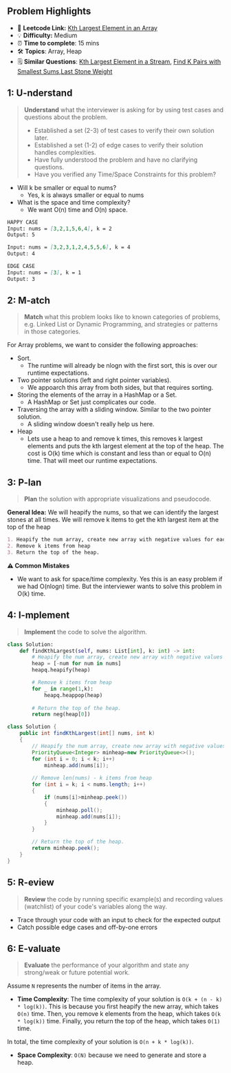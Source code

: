 ## Problem Highlights

* 🔗 **Leetcode Link:** [Kth Largest Element in an Array](https://leetcode.com/problems/kth-largest-element-in-an-array/)
* 💡 **Difficulty:** Medium
* ⏰ **Time to complete**: 15 mins
* 🛠️ **Topics**: Array, Heap 
* 🗒️ **Similar Questions**: [Kth Largest Element in a Stream](https://leetcode.com/problems/kth-largest-element-in-a-stream/), [Find K Pairs with Smallest Sums](https://leetcode.com/problems/find-k-pairs-with-smallest-sums/),[Last Stone Weight](https://leetcode.com/problems/last-stone-weight/)
    
## 1: U-nderstand
 
> **Understand** what the interviewer is asking for by using test cases and questions about the problem.
> 
> - Established a set (2-3) of test cases to verify their own solution later.
> - Established a set (1-2) of edge cases to verify their solution handles complexities.
> - Have fully understood the problem and have no clarifying questions.
> - Have you verified any Time/Space Constraints for this problem?

- Will k be smaller or equal to nums?
    - Yes, k is always smaller or equal to nums
- What is the space and time complexity?
    - We want O(n) time and O(n) space. 

```markdown
HAPPY CASE
Input: nums = [3,2,1,5,6,4], k = 2
Output: 5

Input: nums = [3,2,3,1,2,4,5,5,6], k = 4
Output: 4

EDGE CASE
Input: nums = [3], k = 1
Output: 3
```   
    
## 2: M-atch

<!-- See https://docs.google.com/document/d/1hYT1hoOJ6pFIt8A5q-PIZmYP7pB4WqlzyUJgFx9x2mY/edit#heading=h.ya2de4n4zsds for list of algorithms based on question type-->

> **Match** what this problem looks like to known categories of problems, e.g. Linked List or Dynamic Programming, and strategies or patterns in those categories.

For Array problems, we want to consider the following approaches:

- Sort. 
    - The runtime will already be nlogn with the first sort, this is over our runtime expectations.
- Two pointer solutions (left and right pointer variables). 
    - We appoarch this array from both sides, but that requires sorting.
- Storing the elements of the array in a HashMap or a Set. 
    - A HashMap or Set just complicates our code.
- Traversing the array with a sliding window. Similar to the two pointer solution. 
    - A sliding window doesn't really help us here.
- Heap
    - Lets use a heap to and remove k times, this removes k largest elements and puts the kth largest element at the top of the heap. The cost is O(k) time which is constant and less than or equal to O(n) time. That will meet our runtime expectations.

## 3: P-lan

> **Plan** the solution with appropriate visualizations and pseudocode.

**General Idea:** We will heapify the nums, so that we can identify the largest stones at all times. We will remove k items to get the kth largest item at the top of the heap

```markdown
1. Heapify the num array, create new array with negative values for each num, because python only supports minimum heaps.
2. Remove k items from heap
3. Return the top of the heap. 
```

**⚠️ Common Mistakes**

* We want to ask for space/time complexity. Yes this is an easy problem if we had O(nlogn) time. But the interviewer wants to solve this problem in O(k) time.

## 4: I-mplement

> **Implement** the code to solve the algorithm.

```python
class Solution:
    def findKthLargest(self, nums: List[int], k: int) -> int:
        # Heapify the num array, create new array with negative values for each num, because python only supports minimum heaps.
        heap = [-num for num in nums]
        heapq.heapify(heap)

        # Remove k items from heap
        for _ in range(1,k):
            heapq.heappop(heap)
        
        # Return the top of the heap.
        return neg(heap[0])
```
```java
class Solution {
    public int findKthLargest(int[] nums, int k) 
    {
        // Heapify the num array, create new array with negative values for each num
        PriorityQueue<Integer> minheap=new PriorityQueue<>();
        for (int i = 0; i < k; i++)
            minheap.add(nums[i]);
        
        // Remove len(nums) - k items from heap
        for (int i = k; i < nums.length; i++)
        {
            if (nums[i]>minheap.peek())
            {
                minheap.poll();
                minheap.add(nums[i]);
            }
        }

        // Return the top of the heap.
        return minheap.peek();
    }
}
```
    
## 5: R-eview

> **Review** the code by running specific example(s) and recording values (watchlist) of your code's variables along the way.

- Trace through your code with an input to check for the expected output
- Catch possible edge cases and off-by-one errors

## 6: E-valuate

> **Evaluate** the performance of your algorithm and state any strong/weak or future potential work.

Assume `N` represents the number of items in the array.

* **Time Complexity**: The time complexity of your solution is `O(k + (n - k) * log(k))`. This is because you first heapify the new array, which takes `O(n)` time. Then, you remove k elements from the heap, which takes `O(k * log(k))` time. Finally, you return the top of the heap, which takes `O(1)` time.

In total, the time complexity of your solution is `O(n + k * log(k))`.
* **Space Complexity**: `O(N)` because we need to generate and store a heap. 